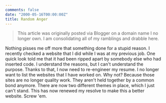 ```yaml
---
comments: false
date: "2000-05-16T00:00:00Z"
title: Random Anger
---
```


> This article was originally posted via Blogger on a domain name I no longer own.  I am consolidating all of my ramblings and drabble here.

Nothing pisses me off more that something done for a stupid reason. I recently checked a website that I did while I was at my previous job. One quick look told me that it had been ripped apart by somebody else who had inserted code. I understand the reasons, but I can't understand the purpose. Thanks to that, I now need to re-engineer my resume. I no longer want to list the websites that I have worked on. Why not? Because those sites are no longer quality work. They aren't held together by a common bond anymore. There are now two different themes in place, which I just can't stand. This has now renewed my resolve to make this a better website. Screw 'em.